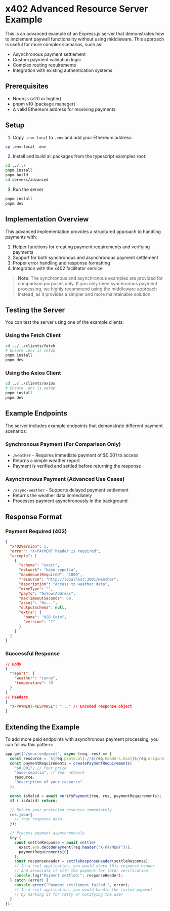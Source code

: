 # x402 Advanced Resource Server Example

This is an advanced example of an Express.js server that demonstrates how to implement paywall functionality without using middleware. This approach is useful for more complex scenarios, such as:

- Asynchronous payment settlement
- Custom payment validation logic
- Complex routing requirements
- Integration with existing authentication systems

## Prerequisites

- Node.js (v20 or higher)
- pnpm v10 (package manager)
- A valid Ethereum address for receiving payments

## Setup

1. Copy `.env-local` to `.env` and add your Ethereum address:

```bash
cp .env-local .env
```

2. Install and build all packages from the typescript examples root:
```bash
cd ../../
pnpm install
pnpm build
cd servers/advanced
```

3. Run the server
```bash
pnpm install
pnpm dev
```

## Implementation Overview

This advanced implementation provides a structured approach to handling payments with:

1. Helper functions for creating payment requirements and verifying payments
2. Support for both synchronous and asynchronous payment settlement
3. Proper error handling and response formatting
4. Integration with the x402 facilitator service

> **Note**: The synchronous and asynchronous examples are provided for comparison purposes only. If you only need synchronous payment processing, we highly recommend using the middleware approach instead, as it provides a simpler and more maintainable solution.

## Testing the Server

You can test the server using one of the example clients:

### Using the Fetch Client
```bash
cd ../../clients/fetch
# Ensure .env is setup
pnpm install
pnpm dev
```

### Using the Axios Client
```bash
cd ../../clients/axios
# Ensure .env is setup
pnpm install
pnpm dev
```

## Example Endpoints

The server includes example endpoints that demonstrate different payment scenarios:

### Synchronous Payment (For Comparison Only)
- `/weather` - Requires immediate payment of $0.001 to access
- Returns a simple weather report
- Payment is verified and settled before returning the response

### Asynchronous Payment (Advanced Use Cases)
- `/async-weather` - Supports delayed payment settlement
- Returns the weather data immediately
- Processes payment asynchronously in the background

## Response Format

### Payment Required (402)
```json
{
  "x402Version": 1,
  "error": "X-PAYMENT header is required",
  "accepts": [
    {
      "scheme": "exact",
      "network": "base-sepolia",
      "maxAmountRequired": "1000",
      "resource": "http://localhost:3001/weather",
      "description": "Access to weather data",
      "mimeType": "",
      "payTo": "0xYourAddress",
      "maxTimeoutSeconds": 60,
      "asset": "0x...",
      "outputSchema": null,
      "extra": {
        "name": "USD Coin",
        "version": "1"
      }
    }
  ]
}
```

### Successful Response
```json
// Body
{
  "report": {
    "weather": "sunny",
    "temperature": 70
  }
}
// Headers
{
  "X-PAYMENT-RESPONSE": "..." // Encoded response object
}
```

## Extending the Example

To add more paid endpoints with asynchronous payment processing, you can follow this pattern:

```typescript
app.get("/your-endpoint", async (req, res) => {
  const resource = `${req.protocol}://${req.headers.host}${req.originalUrl}` as Resource;
  const paymentRequirements = createPaymentRequirements(
    "$0.001", // Your price
    "base-sepolia", // Your network
    resource,
    "Description of your resource"
  );

  const isValid = await verifyPayment(req, res, paymentRequirements);
  if (!isValid) return;

  // Return your protected resource immediately
  res.json({
    // Your response data
  });

  // Process payment asynchronously
  try {
    const settleResponse = await settle(
      exact.evm.decodePayment(req.header("X-PAYMENT")!),
      paymentRequirements[0]
    );
    const responseHeader = settleResponseHeader(settleResponse);
    // In a real application, you would store this response header
    // and associate it with the payment for later verification
    console.log("Payment settled:", responseHeader);
  } catch (error) {
    console.error("Payment settlement failed:", error);
    // In a real application, you would handle the failed payment
    // by marking it for retry or notifying the user
  }
});
```

